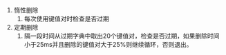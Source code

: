 1. 惰性删除
	1. 每次使用键值对时检查是否过期
2. 定期删除
	1. 隔一段时间从过期字典中取出20个键值对，检查是否过期，如果删除时间小于25ms并且删除的键值对大于25%则继续循环，否则退出。